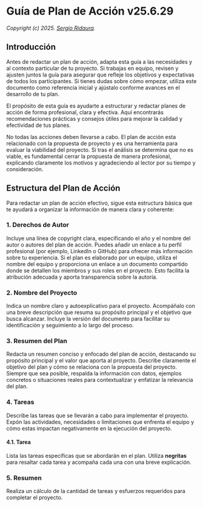 # Guía de Plan de Acción v25.6.29

_Copyright (c) 2025. [Sergio Ridaura](https://github.com/sergio-ridaura)._

## Introducción

Antes de redactar un plan de acción, adapta esta guía a las necesidades y al contexto particular de tu proyecto. Si trabajas en equipo, revisen y ajusten juntos la guía para asegurar que refleje los objetivos y expectativas de todos los participantes. Si tienes dudas sobre cómo empezar, utiliza este documento como referencia inicial y ajústalo conforme avances en el desarrollo de tu plan.

El propósito de esta guía es ayudarte a estructurar y redactar planes de acción de forma profesional, clara y efectiva. Aquí encontrarás recomendaciones prácticas y consejos útiles para mejorar la calidad y efectividad de tus planes.

No todas las acciones deben llevarse a cabo. El plan de acción esta relacionado con la propuesta de proyecto y es una herramienta para evaluar la viabilidad del proyecto. Si tras el análisis se determina que no es viable, es fundamental cerrar la propuesta de manera profesional, explicando claramente los motivos y agradeciendo al lector por su tiempo y consideración.

## Estructura del Plan de Acción

Para redactar un plan de acción efectivo, sigue esta estructura básica que te ayudará a organizar la información de manera clara y coherente:

### 1. Derechos de Autor

Incluye una línea de copyright clara, especificando el año y el nombre del autor o autores del plan de acción. Puedes añadir un enlace a tu perfil profesional (por ejemplo, LinkedIn o GitHub) para ofrecer más información sobre tu experiencia. Si el plan es elaborado por un equipo, utiliza el nombre del equipo y proporciona un enlace a un documento compartido donde se detallen los miembros y sus roles en el proyecto. Esto facilita la atribución adecuada y aporta transparencia sobre la autoría.

### 2. Nombre del Proyecto

Indica un nombre claro y autoexplicativo para el proyecto. Acompáñalo con una breve descripción que resuma su propósito principal y el objetivo que busca alcanzar. Incluye la versión del documento para facilitar su identificación y seguimiento a lo largo del proceso.

### 3. Resumen del Plan

Redacta un resumen conciso y enfocado del plan de acción, destacando su propósito principal y el valor que aporta al proyecto. Describe claramente el objetivo del plan y cómo se relaciona con la propuesta del proyecto. Siempre que sea posible, respalda la información con datos, ejemplos concretos o situaciones reales para contextualizar y enfatizar la relevancia del plan.

### 4. Tareas

Describe las tareas que se llevarán a cabo para implementar el proyecto. Expón las actividades, necesidades o limitaciones que enfrenta el equipo y cómo estas impactan negativamente en la ejecución del proyecto.

#### 4.1. Tarea

Lista las tareas específicas que se abordarán en el plan. Utiliza **negritas** para resaltar cada tarea y acompaña cada una con una breve explicación.

### 5. Resumen

Realiza un cálculo de la cantidad de tareas y esfuerzos requeridos para completar el proyecto.
